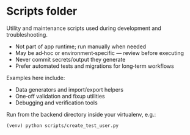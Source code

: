 # Scripts folder

Utility and maintenance scripts used during development and troubleshooting.

- Not part of app runtime; run manually when needed
- May be ad‑hoc or environment‑specific — review before executing
- Never commit secrets/output they generate
- Prefer automated tests and migrations for long‑term workflows

Examples here include:

- Data generators and import/export helpers
- One‑off validation and fixup utilities
- Debugging and verification tools

Run from the backend directory inside your virtualenv, e.g.:

```
(venv) python scripts/create_test_user.py
```
